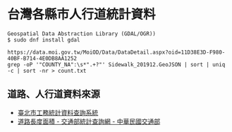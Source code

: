 # 台灣各縣市人行道統計資料

```
Geospatial Data Abstraction Library (GDAL/OGR))
$ sudo dnf install gdal

https://data.moi.gov.tw/MoiOD/Data/DataDetail.aspx?oid=11D38E3D-F980-40BF-B714-4E0DB8AA1252
grep -oP '"COUNTY_NA":\s*".+?"' Sidewalk_201912.GeoJSON | sort | uniq -c | sort -nr > count.txt
```

## 道路、人行道資料來源
  - [臺北市工務統計資料查詢系統](http://pwbstat.taipei.gov.tw/pxweb2007p/dialog/statfile9.asp)
  - [道路長度面積 - 交通部統計查詢網 - 中華民國交通部](http://stat.motc.gov.tw/mocdb/stmain.jsp?sys=210&funid=b340101&type=1)
